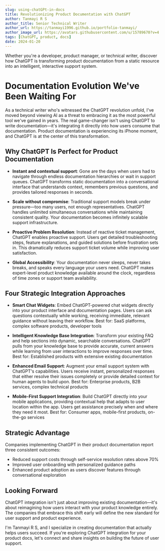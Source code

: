 ```yaml
---
slug: using-chatGPt-in-docs
title: Revolutionizing Product Documentation with ChatGPT
author: Tanmayi R S
author_title: Senior Technical Writer
author_url: https://tanmayi1996.github.io/portfolio-tanmayi/
author_image_url: https://avatars.githubusercontent.com/u/15789670?v=4
tags: [ChatGPT, product, docs]
date: 2024-01-20
---
```


Whether you're a developer, product manager, or technical writer, discover how ChatGPT is transforming product documentation from a static resource into an intelligent, interactive support system.

<!--truncate-->

# Documentation Evolution We've Been Waiting For

As a technical writer who's witnessed the ChatGPT revolution unfold, I've moved beyond viewing AI as a threat to embracing it as the most powerful tool we've gained in years. The real game-changer isn't using ChatGPT to write documentation—it's integrating it directly into how users consume that documentation.
Product documentation is experiencing its iPhone moment, and ChatGPT is at the center of this transformation.

## Why ChatGPT Is Perfect for Product Documentation

* **Instant and contextual support**: Gone are the days when users had to navigate through endless documentation hierarchies or wait in support queues. ChatGPT transforms static documentation into a conversational interface that understands context, remembers previous questions, and provides tailored responses in seconds.


* **Scale without compromise**: Traditional support models break under pressure—too many users, not enough representatives. ChatGPT handles unlimited simultaneous conversations while maintaining consistent quality. Your documentation becomes infinitely scalable support infrastructure.

* **Proactive Problem Resolution**: Instead of reactive ticket management, ChatGPT enables proactive support. Users get detailed troubleshooting steps, feature explanations, and guided solutions before frustration sets in. This dramatically reduces support ticket volume while improving user satisfaction.

* **Global Accessibility**: Your documentation never sleeps, never takes breaks, and speaks every language your users need. ChatGPT makes expert-level product knowledge available around the clock, regardless of time zones or support team availability.

## Four Strategic Integration Approaches

* **Smart Chat Widgets**: Embed ChatGPT-powered chat widgets directly into your product interface and documentation pages. Users can ask questions contextually while working, receiving immediate, relevant guidance without leaving their workflow.
Best for: SaaS platforms, complex software products, developer tools

* **Intelligent Knowledge Base Integration**: Transform your existing FAQ and help sections into dynamic, searchable conversations. ChatGPT pulls from your knowledge base to provide accurate, current answers while learning from user interactions to improve responses over time.
Best for: Established products with extensive existing documentation

* **Enhanced Email Support**: Augment your email support system with ChatGPT's capabilities. Users receive instant, personalized responses that either resolve their issues completely or provide detailed context for human agents to build upon.
Best for: Enterprise products, B2B services, complex technical products

* **Mobile-First Support Integration**: Build ChatGPT directly into your mobile applications, providing contextual help that adapts to user location within the app. Users get assistance precisely when and where they need it most.
Best for: Consumer apps, mobile-first products, on-the-go services

## Strategic Advantage

Companies implementing ChatGPT in their product documentation report three consistent outcomes:

* Reduced support costs through self-service resolution rates above 70%
* Improved user onboarding with personalized guidance paths
* Enhanced product adoption as users discover features through conversational exploration

## Looking Forward

ChatGPT integration isn't just about improving existing documentation—it's about reimagining how users interact with your product knowledge entirely. The companies that embrace this shift early will define the new standard for user support and product experience.

I'm Tanmayi R S, and I specialize in creating documentation that actually helps users succeed. If you're exploring ChatGPT integration for your product docs, let's connect and share insights on building the future of user support.


